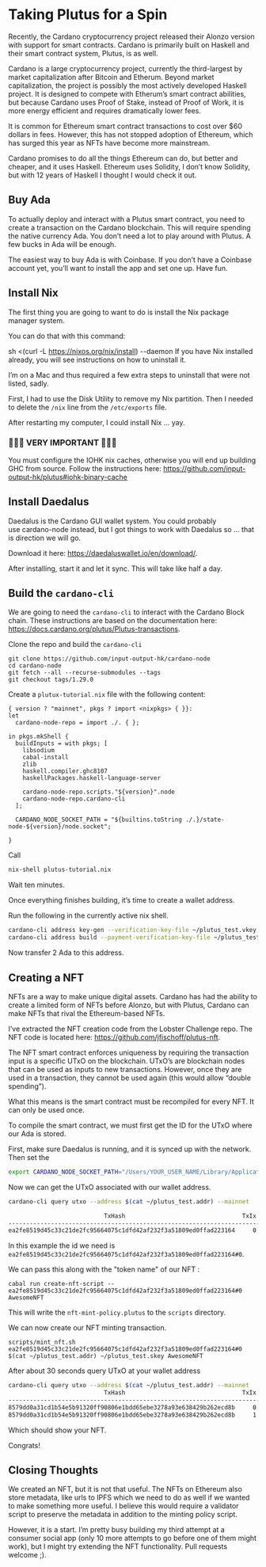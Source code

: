 # Taking Plutus for a Spin

Recently, the Cardano cryptocurrency project released their Alonzo version with support for smart contracts. Cardano is primarily built on Haskell and their smart contract system, Plutus, is as well.

Cardano is a large cryptocurrency project, currently the third-largest by market capitalization after Bitcoin and Etherum. Beyond market capitalization, the project is possibly the most actively developed Haskell project. It is designed to compete with Etherum’s smart contract abilities, but because Cardano uses Proof of Stake, instead of Proof of Work, it is more energy efficient and requires dramatically lower fees.

It is common for Ethereum smart contract transactions to cost over $60 dollars in fees. However, this has not stopped adoption of Ethereum, which has surged this year as NFTs have become more mainstream.

Cardano promises to do all the things Ethereum can do, but better and cheaper, and it uses Haskell. Ethereum uses Solidity, I don’t know Solidity, but with 12 years of Haskell I thought I would check it out.

## Buy Ada

To actually deploy and interact with a Plutus smart contract, you need to create a transaction on the Cardano blockchain. This will require spending the native currency Ada. You don’t need a lot to play around with Plutus. A few bucks in Ada will be enough.

The easiest way to buy Ada is with Coinbase. If you don’t have a Coinbase account yet, you’ll want to install the app and set one up. Have fun.

## Install Nix

The first thing you are going to want to do is install the Nix package manager system.

You can do that with this command:

sh <(curl -L https://nixos.org/nix/install) --daemon
If you have Nix installed already, you will see instructions on how to uninstall it.

I’m on a Mac and thus required a few extra steps to uninstall that were not listed, sadly.

First, I had to use the Disk Utility to remove my Nix partition. Then I needed to delete the `/nix` line from the `/etc/exports` file.

After restarting my computer, I could install Nix … yay.

### 🚨🚨🚨 VERY IMPORTANT 🚨🚨🚨

You must configure the IOHK nix caches, otherwise you will end up building GHC from source. Follow the instructions here: https://github.com/input-output-hk/plutus#iohk-binary-cache

## Install Daedalus

Daedalus is the Cardano GUI wallet system. You could probably use cardano-node instead, but I got things to work with Daedalus so … that is direction we will go.

Download it here: https://daedaluswallet.io/en/download/.

After installing, start it and let it sync. This will take like half a day.

## Build the `cardano-cli`

We are going to need the `cardano-cli` to interact with the Cardano Block chain. These instructions are based on the documentation here: https://docs.cardano.org/plutus/Plutus-transactions.

Clone the repo and build the `cardano-cli`

```
git clone https://github.com/input-output-hk/cardano-node
cd cardano-node
git fetch --all --recurse-submodules --tags
git checkout tags/1.29.0
```

Create a `plutux-tutorial.nix` file with the following content:

```
{ version ? "mainnet", pkgs ? import <nixpkgs> { }}:
let
  cardano-node-repo = import ./. { };

in pkgs.mkShell {
  buildInputs = with pkgs; [
    libsodium
    cabal-install
    zlib
    haskell.compiler.ghc8107
    haskellPackages.haskell-language-server

    cardano-node-repo.scripts."${version}".node
    cardano-node-repo.cardano-cli
  ];

  CARDANO_NODE_SOCKET_PATH = "${builtins.toString ./.}/state-node-${version}/node.socket";

}
```

Call

```bash
nix-shell plutus-tutorial.nix
```

Wait ten minutes.

Once everything finishes building, it’s time to create a wallet address.

Run the following in the currently active nix shell.

```bash
cardano-cli address key-gen --verification-key-file ~/plutus_test.vkey --signing-key-file ~/plutus_test.skey
cardano-cli address build --payment-verification-key-file ~/plutus_test.vkey --out-file ~/plutus_test.addr
```

Now transfer 2 Ada to this address.

## Creating a NFT

NFTs are a way to make unique digital assets. Cardano has had the ability to create a limited form of NFTs before Alonzo, but with Plutus, Cardano can make NFTs that rival the Ethereum-based NFTs.

I’ve extracted the NFT creation code from the Lobster Challenge repo. The NFT code is located here: https://github.com/jfischoff/plutus-nft.

The NFT smart contract enforces uniqueness by requiring the transaction input is a specific UTxO on the blockchain. UTxO’s are blockchain nodes that can be used as inputs to new transactions. However, once they are used in a transaction, they cannot be used again (this would allow “double spending”).

What this means is the smart contract must be recompiled for every NFT. It can only be used once.

To compile the smart contract, we must first get the ID for the UTxO where our Ada is stored.

First, make sure Daedalus is running, and it is synced up with the network. Then set the

```bash
export CARDANO_NODE_SOCKET_PATH="/Users/YOUR_USER_NAME/Library/Application Support/Daedalus Mainnet/cardano-node.socket"
```

Now we can get the UTxO associated with our wallet address.

```bash
cardano-cli query utxo --address $(cat ~/plutus_test.addr) --mainnet

                           TxHash                                 TxIx        Amount
--------------------------------------------------------------------------------------
ea2fe8519d45c33c21de2fc95664075c1dfd42af232f3a51809ed0ffad223164     0        4200000 lovelace + TxOutDatumHashNone
```

In this example the id we need is `ea2fe8519d45c33c21de2fc95664075c1dfd42af232f3a51809ed0ffad223164#0`.

We can pass this along with the "token name" of our NFT :

```
cabal run create-nft-script -- ea2fe8519d45c33c21de2fc95664075c1dfd42af232f3a51809ed0ffad223164#0 AwesomeNFT
```

This will write the `nft-mint-policy.plutus` to the `scripts` directory.

We can now create our NFT minting transaction.

```
scripts/mint_nft.sh ea2fe8519d45c33c21de2fc95664075c1dfd42af232f3a51809ed0ffad223164#0 $(cat ~/plutus_test.addr) ~/plutus_test.skey AwesomeNFT
```

After about 30 seconds query UTxO at your wallet address

```bash
cardano-cli query utxo --address $(cat ~/plutus_test.addr) --mainnet
                           TxHash                                 TxIx        Amount
--------------------------------------------------------------------------------------
8579dd0a31cd1b54e5b91320ff90806e1bdd65ebe3278a93e638429b262ecd8b     0        2070331 lovelace + TxOutDatumHashNone
8579dd0a31cd1b54e5b91320ff90806e1bdd65ebe3278a93e638429b262ecd8b     1        1724100 lovelace + 1 369e5bad71475274d99a1c3c8272df1b159e677b49b86d220961e3c4.AwesomeNFT + TxOutDatumHash ScriptDataInAlonzoEra "45b0cfc220ceec5b7c1c62c4d4193d38e4eba48e8815729ce75f9c0ab0e4c1c0"
```

Which should show your NFT.

Congrats!

## Closing Thoughts

We created an NFT, but it is not that useful. The NFTs on Ethereum also store metadata, like urls to IPFS which we need to do as well if we wanted to make something more useful. I believe this would require a validator script to preserve the metadata in addition to the minting policy script.

However, it is a start. I’m pretty busy building my third attempt at a consumer social app (only 10 more attempts to go before one of them might work), but I might try extending the NFT functionality. Pull requests welcome ;).
